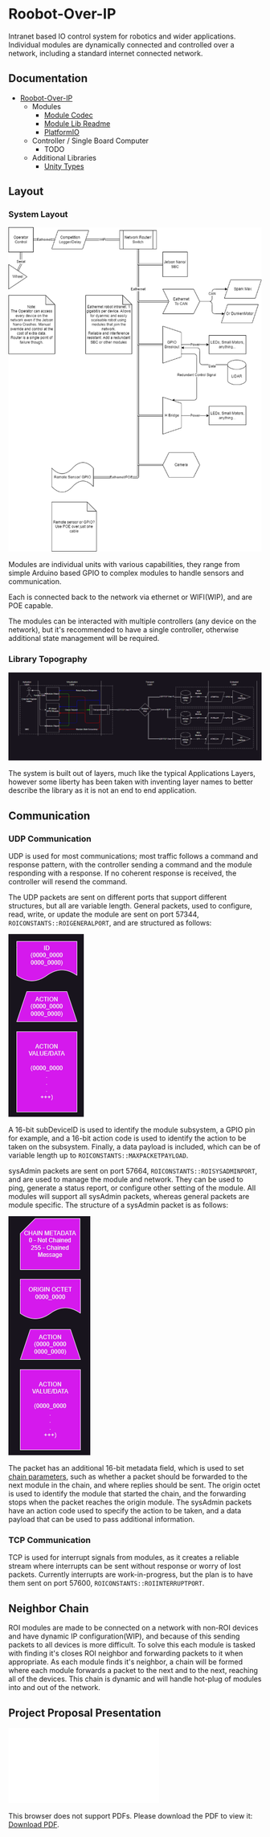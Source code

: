 # Roobot-Over-IP

Intranet based IO control system for robotics and wider applications.
Individual modules are dynamically connected and controlled over a network, including a standard internet connected network.

## Documentation

- [Roobot-Over-IP](#roobot-over-ip)
  - Modules
    - [Module Codec](lib/CodecReadme.md)
    - [Module Lib Readme](lib/moduleLib/ModuleReadme.md)
    - [PlatformIO](Modules/Platformio.md)
  - Controller / Single Board Computer
    - TODO
  - Additional Libraries
    - [Unity Types](lib/UnityTypes.md)

## Layout

### System Layout

![Layout](/docs/Ethernet-Network.png)

Modules are individual units with various capabilities, they range from simple Arduino based GPIO to complex modules to handle sensors and communication.

Each is connected back to the network via ethernet or WIFI(WIP), and are POE capable.

The modules can be interacted with multiple controllers (any device on the network), but it's recommended to have a single controller, otherwise additional state management will be required.

### Library Topography

![Topography](/docs/library-Topography.png)

The system is built out of layers, much like the typical Applications Layers, however some liberty has been taken with inventing layer names to better describe the library as it is not an end to end application.

## Communication

### UDP Communication

UDP is used for most communications; most traffic follows a command and response pattern, with the controller sending a command and the module responding with a response. If no coherent response is received, the controller will resend the command.

The UDP packets are sent on different ports that support different structures, but all are variable length. General packets, used to configure, read, write, or update the module are sent on port 57344, `ROICONSTANTS::ROIGENERALPORT`, and are structured as follows:

![General Packet](/docs/general-Packet.png)

A 16-bit subDeviceID is used to identify the module subsystem, a GPIO pin for example, and a 16-bit action code is used to identify the action to be taken on the subsystem. Finally, a data payload is included, which can be of variable length up to `ROICONSTANTS::MAXPACKETPAYLOAD`.

sysAdmin packets are sent on port 57664, `ROICONSTANTS::ROISYSADMINPORT`, and are used to manage the module and network. They can be used to ping, generate a status report, or configure other setting of the module. All modules will support all sysAdmin packets, whereas general packets are module specific. The structure of a sysAdmin packet is as follows:

![SysAdmin Packet](/docs/sysAdmin-Packet.png)

The packet has an additional 16-bit metadata field, which is used to set [chain parameters](#neighbor-chain), such as whether a packet should be forwarded to the next module in the chain, and where replies should be sent. The origin octet is used to identify the module that started the chain, and the forwarding stops when the packet reaches the origin module. The sysAdmin packets have an action code used to specify the action to be taken, and a data payload that can be used to pass additional information.

### TCP Communication

TCP is used for interrupt signals from modules, as it creates a reliable stream where interrupts can be sent without response or worry of lost packets. Currently interrupts are work-in-progress, but the plan is to have them sent on port 57600, `ROICONSTANTS::ROIINTERRUPTPORT`.

## Neighbor Chain

ROI modules are made to be connected on a network with non-ROI devices and have dynamic IP configuration(WIP), and because of this sending packets to all devices is more difficult. To solve this each module is tasked with finding it's closes ROI neighbor and forwarding packets to it when appropriate. As each module finds it's neighbor, a chain will be formed where each module forwards a packet to the next and to the next, reaching all of the devices. This chain is dynamic and will handle hot-plug of modules into and out of the network.

## Project Proposal Presentation

<object data="/docs/Roobot-Over-IP.pdf" type="application/pdf" width="700px" height="700px">
    <embed src="/docs/Roobot-Over-IP.pdf">
        <p>This browser does not support PDFs. Please download the PDF to view it: <a href="/docs/Roobot-Over-IP.pdf">Download PDF</a>.</p>
    </embed>
</object>
